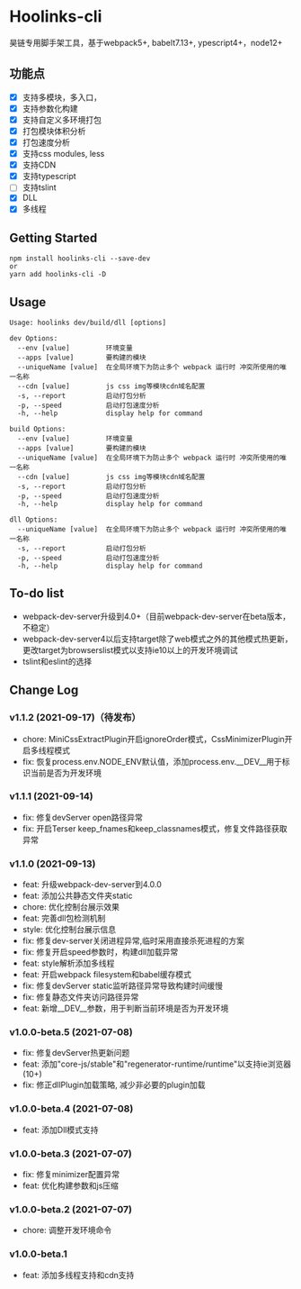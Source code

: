# Hoolinks-cli

昊链专用脚手架工具，基于webpack5+, babelt7.13+, ypescript4+，node12+

## 功能点

- [x] 支持多模块，多入口，
- [x] 支持参数化构建
- [x] 支持自定义多环境打包
- [x] 打包模块体积分析
- [x] 打包速度分析
- [x] 支持css modules, less
- [x] 支持CDN
- [x] 支持typescript
- [ ] 支持tslint
- [x] DLL
- [x] 多线程

## Getting Started

``` console
npm install hoolinks-cli --save-dev
or
yarn add hoolinks-cli -D
```

## Usage

```console
Usage: hoolinks dev/build/dll [options]

dev Options:
  --env [value]         环境变量
  --apps [value]        要构建的模块
  --uniqueName [value]  在全局环境下为防止多个 webpack 运行时 冲突所使用的唯一名称
  --cdn [value]         js css img等模块cdn域名配置
  -s, --report          启动打包分析
  -p, --speed           启动打包速度分析
  -h, --help            display help for command

build Options:
  --env [value]         环境变量
  --apps [value]        要构建的模块
  --uniqueName [value]  在全局环境下为防止多个 webpack 运行时 冲突所使用的唯一名称
  --cdn [value]         js css img等模块cdn域名配置
  -s, --report          启动打包分析
  -p, --speed           启动打包速度分析
  -h, --help            display help for command

dll Options:
  --uniqueName [value]  在全局环境下为防止多个 webpack 运行时 冲突所使用的唯一名称
  -s, --report          启动打包分析
  -p, --speed           启动打包速度分析
  -h, --help            display help for command

```

## To-do list

- webpack-dev-server升级到4.0+（目前webpack-dev-server在beta版本，不稳定）
- webpack-dev-server4以后支持target除了web模式之外的其他模式热更新，更改target为browserslist模式以支持ie10以上的开发环境调试
- tslint和eslint的选择

## Change Log

### v1.1.2 (2021-09-17)（待发布）

- chore: MiniCssExtractPlugin开启ignoreOrder模式，CssMinimizerPlugin开启多线程模式
- fix: 恢复process.env.NODE_ENV默认值，添加process.env.__DEV__用于标识当前是否为开发环境

### v1.1.1 (2021-09-14)

- fix: 修复devServer open路径异常
- fix: 开启Terser keep_fnames和keep_classnames模式，修复文件路径获取异常

### v1.1.0 (2021-09-13)

- feat: 升级webpack-dev-server到4.0.0
- feat: 添加公共静态文件夹static
- chore: 优化控制台展示效果
- feat: 完善dll包检测机制
- style: 优化控制台展示信息
- fix: 修复dev-server关闭进程异常,临时采用直接杀死进程的方案
- fix: 修复开启speed参数时，构建dll加载异常
- feat: style解析添加多线程
- feat: 开启webpack filesystem和babel缓存模式
- fix: 修复devServer static监听路径异常导致构建时间缓慢
- fix: 修复静态文件夹访问路径异常
- feat: 新增__DEV__参数，用于判断当前环境是否为开发环境

### v1.0.0-beta.5 (2021-07-08)

- fix: 修复devServer热更新问题
- feat: 添加"core-js/stable"和"regenerator-runtime/runtime"以支持ie浏览器(10+)
- fix: 修正dllPlugin加载策略, 减少非必要的plugin加载

### v1.0.0-beta.4 (2021-07-08)

- feat: 添加Dll模式支持

### v1.0.0-beta.3 (2021-07-07)

- fix: 修复minimizer配置异常
- feat: 优化构建参数和js压缩

### v1.0.0-beta.2 (2021-07-07)

- chore: 调整开发环境命令

### v1.0.0-beta.1

- feat: 添加多线程支持和cdn支持

